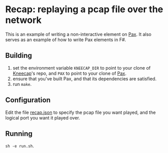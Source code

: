 # Recap: replaying a pcap file over the network
This is an example of writing a non-interactive element on [Pax](https://github.com/niksu/pax).
It also serves as an example of how to write Pax elements in F#.

## Building
1. set the environment variable `KNEECAP_DIR` to point to your clone of
   [Kneecap](https://github.com/niksu/kneecap)'s repo, and `PAX` to point to
   your clone of [Pax](https://github.com/niksu/pax).
2. ensure that you've built Pax, and that its dependencies are satisfied.
3. run `make`.

## Configuration
Edit the file [recap.json](recap.json) to specify the pcap file you want played,
and the logical port you want it played over.

## Running
`sh -e run.sh`.
